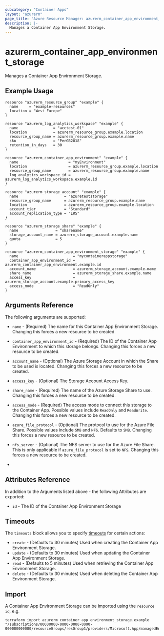 ```yaml
---
subcategory: "Container Apps"
layout: "azurerm"
page_title: "Azure Resource Manager: azurerm_container_app_environment_storage"
description: |-
  Manages a Container App Environment Storage.
---
```


# azurerm_container_app_environment_storage

Manages a Container App Environment Storage.

## Example Usage

```hcl
resource "azurerm_resource_group" "example" {
  name     = "example-resources"
  location = "West Europe"
}

resource "azurerm_log_analytics_workspace" "example" {
  name                = "acctest-01"
  location            = azurerm_resource_group.example.location
  resource_group_name = azurerm_resource_group.example.name
  sku                 = "PerGB2018"
  retention_in_days   = 30
}

resource "azurerm_container_app_environment" "example" {
  name                       = "myEnvironment"
  location                   = azurerm_resource_group.example.location
  resource_group_name        = azurerm_resource_group.example.name
  log_analytics_workspace_id = azurerm_log_analytics_workspace.example.id
}

resource "azurerm_storage_account" "example" {
  name                     = "azureteststorage"
  resource_group_name      = azurerm_resource_group.example.name
  location                 = azurerm_resource_group.example.location
  account_tier             = "Standard"
  account_replication_type = "LRS"
}

resource "azurerm_storage_share" "example" {
  name                 = "sharename"
  storage_account_name = azurerm_storage_account.example.name
  quota                = 5
}

resource "azurerm_container_app_environment_storage" "example" {
  name                         = "mycontainerappstorage"
  container_app_environment_id = azurerm_container_app_environment.example.id
  account_name                 = azurerm_storage_account.example.name
  share_name                   = azurerm_storage_share.example.name
  access_key                   = azurerm_storage_account.example.primary_access_key
  access_mode                  = "ReadOnly"
}
```

## Arguments Reference

The following arguments are supported:

* `name` - (Required) The name for this Container App Environment Storage. Changing this forces a new resource to be created.

* `container_app_environment_id` - (Required) The ID of the Container App Environment to which this storage belongs. Changing this forces a new resource to be created.

* `account_name` - (Optional) The Azure Storage Account in which the Share to be used is located. Changing this forces a new resource to be created.

* `access_key` - (Optional) The Storage Account Access Key.

* `share_name` - (Required) The name of the Azure Storage Share to use. Changing this forces a new resource to be created.

* `access_mode` - (Required) The access mode to connect this storage to the Container App. Possible values include `ReadOnly` and `ReadWrite`. Changing this forces a new resource to be created.

* `azure_file_protocol` - (Optional) The protocol to use for the Azure File Share. Possible values include `SMB` and `NFS`. Defaults to `SMB`. Changing this forces a new resource to be created.

* `nfs_server` - (Optional) The NFS server to use for the Azure File Share. This is only applicable if `azure_file_protocol` is set to `NFS`. Changing this forces a new resource to be created.
* 
## Attributes Reference

In addition to the Arguments listed above - the following Attributes are exported:

* `id` - The ID of the Container App Environment Storage


## Timeouts

The `timeouts` block allows you to specify [timeouts](https://www.terraform.io/docs/configuration/resources.html#timeouts) for certain actions:

* `create` - (Defaults to 30 minutes) Used when creating the Container App Environment Storage.
* `update` - (Defaults to 30 minutes) Used when updating the Container App Environment Storage.
* `read` - (Defaults to 5 minutes) Used when retrieving the Container App Environment Storage.
* `delete` - (Defaults to 30 minutes) Used when deleting the Container App Environment Storage.

## Import

A Container App Environment Storage can be imported using the `resource id`, e.g.

```shell
terraform import azurerm_container_app_environment_storage.example "/subscriptions/00000000-0000-0000-0000-000000000000/resourceGroups/resGroup1/providers/Microsoft.App/managedEnvironments/myEnvironment/storages/mystorage"
```
